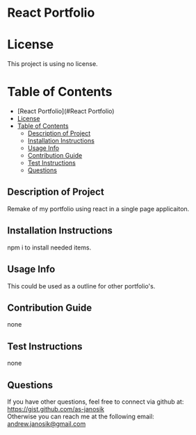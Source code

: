 # React Portfolio  

  # License

  This project is using no license.  

  # Table of Contents

  - [React Portfolio](#React Portfolio)
  - [License](#license)
  - [Table of Contents](#table-of-contents)
    - [Description of Project](#description-of-project)
    - [Installation Instructions](#installation-instructions)
    - [Usage Info](#usage-info)
    - [Contribution Guide](#contribution-guide)
    - [Test Instructions](#test-instructions)
    - [Questions](#questions)


  ## Description of Project  
  Remake of my portfolio using react in a single page applicaiton.   

  ## Installation Instructions  
  npm i to install needed items.    

  ## Usage Info  
  This could be used as a outline for other portfolio's.   

  ## Contribution Guide  
  none  

  ## Test Instructions  
  none  

  ## Questions  
  If you have other questions, feel free to connect via github at:
  https://gist.github.com/as-janosik  
  Otherwise you can reach me at the following email:
  andrew.janosik@gmail.com
